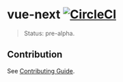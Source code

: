 # vue-next [![CircleCI](https://circleci.com/gh/vuejs/vue-next.svg?style=svg&circle-token=fb883a2d0a73df46e80b2e79fd430959d8f2b488)](https://circleci.com/gh/vuejs/vue-next)

> Status: pre-alpha.

## Contribution

See [Contributing Guide](https://github.com/vuejs/vue-next/blob/master/.github/contributing.md).
